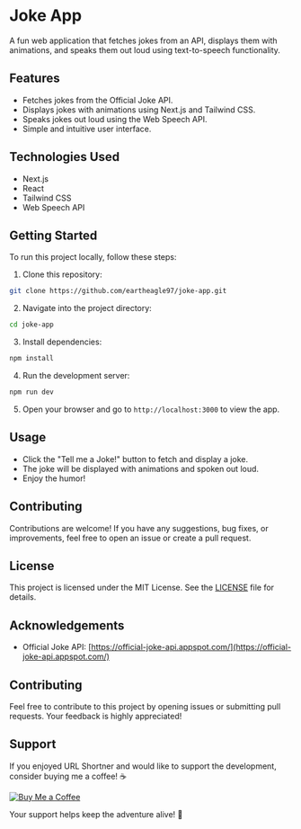 # Joke App

A fun web application that fetches jokes from an API, displays them with animations, and speaks them out loud using text-to-speech functionality.

## Features

- Fetches jokes from the Official Joke API.
- Displays jokes with animations using Next.js and Tailwind CSS.
- Speaks jokes out loud using the Web Speech API.
- Simple and intuitive user interface.

## Technologies Used

- Next.js
- React
- Tailwind CSS
- Web Speech API

## Getting Started

To run this project locally, follow these steps:

1. Clone this repository:

```bash
git clone https://github.com/eartheagle97/joke-app.git
```

2. Navigate into the project directory:

```bash
cd joke-app
```

3. Install dependencies:

```bash
npm install
```

4. Run the development server:

```bash
npm run dev
```

5. Open your browser and go to `http://localhost:3000` to view the app.

## Usage

- Click the "Tell me a Joke!" button to fetch and display a joke.
- The joke will be displayed with animations and spoken out loud.
- Enjoy the humor!

## Contributing

Contributions are welcome! If you have any suggestions, bug fixes, or improvements, feel free to open an issue or create a pull request.

## License

This project is licensed under the MIT License. See the [LICENSE](LICENSE) file for details.

## Acknowledgements

- Official Joke API: [https://official-joke-api.appspot.com/](https://official-joke-api.appspot.com/)

## Contributing

Feel free to contribute to this project by opening issues or submitting pull requests. Your feedback is highly appreciated!

## Support

If you enjoyed URL Shortner and would like to support the development, consider buying me a coffee! ☕️

[![Buy Me a Coffee](https://camo.githubusercontent.com/12f516d86d600c89a6abd2326256045c27325ad7c8532c0d36772965a4923be0/68747470733a2f2f7777772e6275796d6561636f666665652e636f6d2f6173736574732f696d672f637573746f6d5f696d616765732f6f72616e67655f696d672e706e67)](https://www.buymeacoffee.com/kairavpateu)

Your support helps keep the adventure alive! 🚀